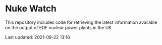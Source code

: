 # Nuke Watch

This repository includes code for retrieving the latest information available on the output of EDF nuclear power plants in the UK.

Last updated: 2021-09-22 13:16